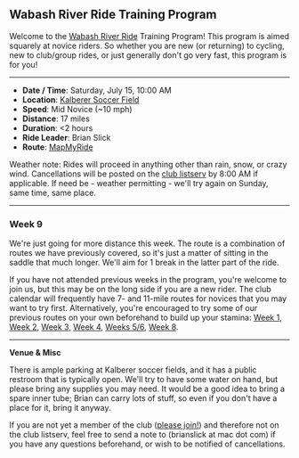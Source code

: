 ## Wabash River Ride Training Program

Welcome to the [Wabash River Ride](http://wrcc-in.org/wp/?page_id=929) Training Program! This program is aimed squarely at novice riders. So whether you are new (or returning) to cycling, new to club/group rides, or just generally don't go very fast, this program is for you!

----

* **Date / Time**: Saturday, July 15, 10:00 AM
* **Location**: [Kalberer Soccer Field](https://mapsengine.google.com/map/edit?mid=zV7CIYfA0Jks.k1UqM1eQ3X4s)
* **Speed**: Mid Novice (~10 mph)
* **Distance**: 17 miles
* **Duration**: <2 hours
* **Ride Leader**: Brian Slick
* **Route**: [MapMyRide](https://www.mapmyride.com/routes/view/1516453015)

Weather note: Rides will proceed in anything other than rain, snow, or crazy wind. Cancellations will be posted on the [club listserv](http://wrcc-in.org/wp/?page_id=89) by 8:00 AM if applicable. If need be - weather permitting - we'll try again on Sunday, same time, same place.

----

### Week 9

We're just going for more distance this week. The route is a combination of routes we have previously covered, so it's just a matter of sitting in the saddle that much longer. We'll aim for 1 break in the latter part of the ride.

If you have not attended previous weeks in the program, you're welcome to join us, but this may be on the long side if you are a new rider. The club calendar will frequently have 7- and 11-mile routes for novices that you may want to try first. Alternatively, you're encouraged to try some of our previous routes on your own beforehand to build up your stamina: [Week 1](wrrtp_week1.md), [Week 2](wrrtp_week2.md), [Week 3](wrrtp_week3.md), [Week 4](wrrtp_week4.md), [Weeks 5/6](wrrtp_week5.md), [Week 8](wrrtp_week8.md).

----

**Venue & Misc**

There is ample parking at Kalberer soccer fields, and it has a public restroom that is typically open. We'll try to have some water on hand, but please bring any supplies you may need. It would be a good idea to bring a spare inner tube; Brian can carry lots of stuff, so even if you don't have a place for it, bring it anyway.

If you are not yet a member of the club ([please join!](http://wrcc-in.org/wp/?page_id=85)) and therefore not on the club listserv, feel free to send a note to (brianslick at mac dot com) if you have any questions beforehand, or wish to be notified of cancellations.